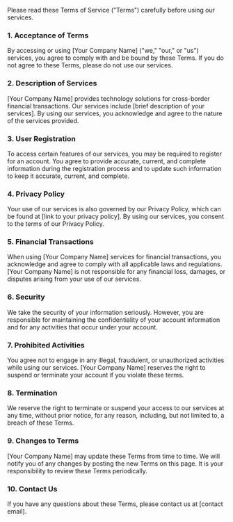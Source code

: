 Please read these Terms of Service ("Terms") carefully before using our services.

### 1.  Acceptance of Terms
By accessing or using [Your Company Name] ("we," "our," or "us") services, you agree to comply with and be bound by these Terms. If you do not agree to these Terms, please do not use our services.
### 2.  Description of Services
[Your Company Name] provides technology solutions for cross-border financial transactions. Our services include [brief description of your services]. By using our services, you acknowledge and agree to the nature of the services provided.
### 3.  User Registration
To access certain features of our services, you may be required to register for an account. You agree to provide accurate, current, and complete information during the registration process and to update such information to keep it accurate, current, and complete.
### 4.  Privacy Policy
Your use of our services is also governed by our Privacy Policy, which can be found at [link to your privacy policy]. By using our services, you consent to the terms of our Privacy Policy.
### 5.  Financial Transactions
When using [Your Company Name] services for financial transactions, you acknowledge and agree to comply with all applicable laws and regulations. [Your Company Name] is not responsible for any financial loss, damages, or disputes arising from your use of our services.
### 6.  Security
We take the security of your information seriously. However, you are responsible for maintaining the confidentiality of your account information and for any activities that occur under your account.
### 7.  Prohibited Activities
You agree not to engage in any illegal, fraudulent, or unauthorized activities while using our services. [Your Company Name] reserves the right to suspend or terminate your account if you violate these terms.
### 8.  Termination
We reserve the right to terminate or suspend your access to our services at any time, without prior notice, for any reason, including, but not limited to, a breach of these Terms.
### 9.  Changes to Terms
[Your Company Name] may update these Terms from time to time. We will notify you of any changes by posting the new Terms on this page. It is your responsibility to review these Terms periodically.
### 10.  Contact Us
 If you have any questions about these Terms, please contact us at [contact email].
